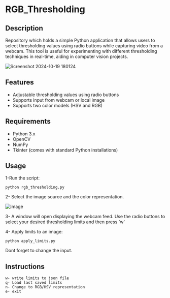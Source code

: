# RGB_Thresholding

## Description

Repository which holds a simple Python application that allows users to select thresholding values using radio buttons while capturing video from a webcam. This tool is useful for experimenting with different thresholding techniques in real-time, aiding in computer vision projects.

![Screenshot 2024-10-19 180124](https://github.com/user-attachments/assets/5f4915c0-57ad-49ad-afc8-56396e191ad3)


## Features

- Adjustable thresholding values using radio buttons
- Supports input from webcam or local image
- Supports two color models (HSV and RGB)

## Requirements

- Python 3.x
- OpenCV
- NumPy
- Tkinter (comes with standard Python installations)

## Usage

1-Run the script:

```
python rgb_thresholding.py
```

2- Select the image source and the color representation.

![image](https://github.com/user-attachments/assets/ccb1a735-dc2a-49d0-9e3e-7292ba4ed203)

3- A window will open displaying the webcam feed. Use the radio buttons to select your desired thresholding limits and then press 'w'

4- Apply limits to an image:

```
python apply_limits.py
```

Dont forget to change the input.

## Instructions

```
w- write limits to json file
q- Load last saved limits
n- Change to RGB/HSV representation
e- exit
```
